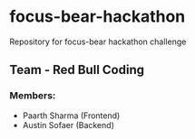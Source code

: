 # focus-bear-hackathon
Repository for focus-bear hackathon challenge

## Team - Red Bull Coding
### Members:
- Paarth Sharma (Frontend)
- Austin Sofaer (Backend)
